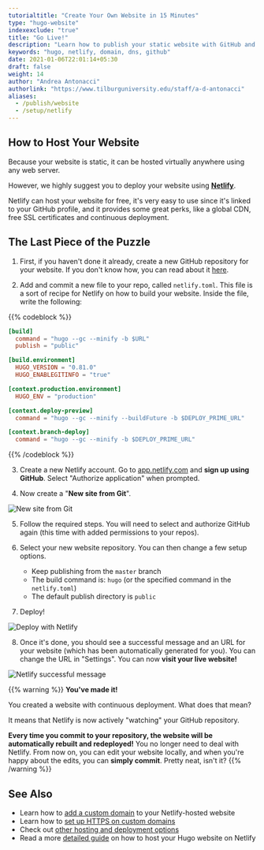 ```yaml
---
tutorialtitle: "Create Your Own Website in 15 Minutes"
type: "hugo-website"
indexexclude: "true"
title: "Go Live!"
description: "Learn how to publish your static website with GitHub and Netlify."
keywords: "hugo, netlify, domain, dns, github"
date: 2021-01-06T22:01:14+05:30
draft: false
weight: 14
author: "Andrea Antonacci"
authorlink: "https://www.tilburguniversity.edu/staff/a-d-antonacci"
aliases:
  - /publish/website
  - /setup/netlify
---
```


## How to Host Your Website

Because your website is static, it can be hosted virtually anywhere using any web server.

However, we highly suggest you to deploy your website using **[Netlify](https://www.netlify.com)**.

Netlify can host your website for free, it's very easy to use since it's linked to your GitHub profile, and it provides some great perks, like a global CDN, free SSL certificates and continuous deployment.

## The Last Piece of the Puzzle

1. First, if you haven't done it already, create a new GitHub repository for your website. If you don't know how, you can read about it [here](/learn/versioning).

2. Add and commit a new file to your repo, called `netlify.toml`. This file is a sort of recipe for Netlify on how to build your website. Inside the file, write the following:

{{% codeblock %}}
```toml
[build]
  command = "hugo --gc --minify -b $URL"
  publish = "public"

[build.environment]
  HUGO_VERSION = "0.81.0"
  HUGO_ENABLEGITINFO = "true"

[context.production.environment]
  HUGO_ENV = "production"

[context.deploy-preview]
  command = "hugo --gc --minify --buildFuture -b $DEPLOY_PRIME_URL"

[context.branch-deploy]
  command = "hugo --gc --minify -b $DEPLOY_PRIME_URL"
```
{{% /codeblock %}}

3. Create a new Netlify account. Go to [app.netlify.com](https://app.netlify.com/) and **sign up using GitHub**. Select "Authorize application" when prompted.

4. Now create a "**New site from Git**".

![New site from Git](https://d33wubrfki0l68.cloudfront.net/1a92de85be074abc024967fa7088c8b719c32466/f7496/images/hosting-and-deployment/hosting-on-netlify/netlify-add-new-site.jpg)

5. Follow the required steps. You will need to select and authorize GitHub again (this time with added permissions to your repos).

6. Select your new website repository. You can then change a few setup options.
    - Keep publishing from the `master` branch
    - The build command is: `hugo` (or the specified command in the `netlify.toml`)
    - The default publish directory is `public`

7. Deploy!

![Deploy with Netlify](https://d33wubrfki0l68.cloudfront.net/a9f55d92792a554cb775cd0d10eddf445338b83a/0a424/images/hosting-and-deployment/hosting-on-netlify/netlify-deploying-site.gif)

8. Once it's done, you should see a successful message and an URL for your website (which has been automatically generated for you). You can change the URL in "Settings". You can now **visit your live website!**

![Netlify successful message](https://d33wubrfki0l68.cloudfront.net/e2ea775b0985b93f2e0d7c88ae134e90c3e7446e/8a3d7/images/hosting-and-deployment/hosting-on-netlify/netlify-deploy-published.jpg)

{{% warning %}}
**You've made it!**

You created a website with continuous deployment. What does that mean?

It means that Netlify is now actively "watching" your GitHub repository.

**Every time you commit to your repository, the website will be automatically rebuilt and redeployed!** You no longer need to deal with Netlify. From now on, you can edit your website locally, and when you're happy about the edits, you can **simply commit**. Pretty neat, isn't it?
{{% /warning %}}

## See Also

- Learn how to [add a custom domain](https://docs.netlify.com/domains-https/custom-domains/) to your Netlify-hosted website
- Learn how to [set up HTTPS on custom domains](https://docs.netlify.com/domains-https/https-ssl/)
- Check out [other hosting and deployment options](https://gohugo.io/hosting-and-deployment/)
- Read a more [detailed guide](https://gohugo.io/hosting-and-deployment/hosting-on-netlify/) on how to host your Hugo website on Netlify
